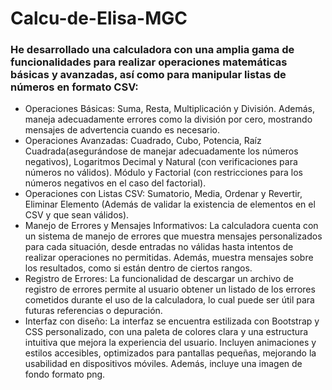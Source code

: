 # Calcu-de-Elisa-MGC

### He desarrollado una calculadora con una amplia gama de funcionalidades para realizar operaciones matemáticas básicas y avanzadas, así como para manipular listas de números en formato CSV:
- Operaciones Básicas: Suma, Resta, Multiplicación y División. Además, maneja adecuadamente errores como la división por cero, mostrando mensajes de advertencia cuando es necesario.
- Operaciones Avanzadas: Cuadrado, Cubo, Potencia, Raíz Cuadrada(asegurándose de manejar adecuadamente los números negativos), Logaritmos Decimal y Natural (con verificaciones para números no válidos). Módulo y Factorial (con restricciones para los números negativos en el caso del factorial).
- Operaciones con Listas CSV: Sumatorio, Media, Ordenar y Revertir, Eliminar Elemento (Además de validar la existencia de elementos en el CSV y que sean válidos).
- Manejo de Errores y Mensajes Informativos: La calculadora cuenta con un sistema de manejo de errores que muestra mensajes personalizados para cada situación, desde entradas no válidas hasta intentos de realizar operaciones no permitidas. Además, muestra mensajes sobre los resultados, como si están dentro de ciertos rangos.
- Registro de Errores: La funcionalidad de descargar un archivo de registro de errores permite al usuario obtener un listado de los errores cometidos durante el uso de la calculadora, lo cual puede ser útil para futuras referencias o depuración.
- Interfaz con diseño: La interfaz se encuentra estilizada con Bootstrap y CSS personalizado, con una paleta de colores clara y una estructura intuitiva que mejora la experiencia del usuario. Incluyen animaciones y estilos accesibles, optimizados para pantallas pequeñas, mejorando la usabilidad en dispositivos móviles. Además, incluye una imagen de fondo formato png.
